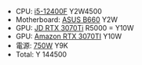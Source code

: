 - CPU: [i5-12400F](https://www.amazon.co.jp/dp/B09NPJRDGD) Y2W4500
- Motherboard: [ASUS B660](https://www.amazon.co.jp/dp/B09NLFTKGM) Y2W
- GPU: [JD RTX 3070Ti](https://search.jd.com/Search?keyword=RTX3070ti) R5000 = Y10W
- GPU: [Amazon RTX 3070TI](https://www.amazon.co.jp/dp/B09989WFLR) Y10W
- 電源: [750W](https://www.amazon.co.jp/dp/B07WMFPTRZ/) Y9K
- Total: Y 144500